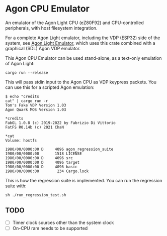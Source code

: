 # Agon CPU Emulator

An emulator of the Agon Light CPU (eZ80F92) and CPU-controlled peripherals,
with host filesystem integration.

For a complete Agon Light emulator, including the VDP (ESP32) side of the system,
see [Agon Light Emulator](https://github.com/astralaster/agon-light-emulator),
which uses this crate combined with a graphical (SDL) Agon VDP emulator.

This Agon CPU Emulator can be used stand-alone, as a text-only emulation
of Agon Light:

```
cargo run --release
```

This will pass stdin input to the Agon CPU as VDP keypress packets.
You can use this for a scripted Agon emulation:

```
$ echo "credits
cat" | cargo run -r
Tom's Fake VDP Version 1.03
Agon Quark MOS Version 1.03

*credits
FabGL 1.0.8 (c) 2019-2022 by Fabrizio Di Vittorio
FatFS R0.14b (c) 2021 ChaN

*cat
Volume: hostfs

1980/00/0000:00 D     4096 agon_regression_suite
1980/00/0000:00       1518 LICENSE
1980/00/0000:00 D     4096 src
1980/00/0000:00 D     4096 target
1980/00/0000:00 D     4096 basic
1980/00/0000:00        234 Cargo.lock
```

This is how the regression suite is implemented. You can run the
regression suite with:

```
sh ./run_regression_test.sh
```

## TODO

- [ ] Timer clock sources other than the system clock
- [ ] On-CPU ram needs to be supported
